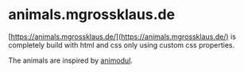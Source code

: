 # animals.mgrossklaus.de

[https://animals.mgrossklaus.de/](https://animals.mgrossklaus.de/) is completely build with html and css only using custom css properties.

The animals are inspired by [animodul](http://atipo.es/en/portfolio/animodul/).
